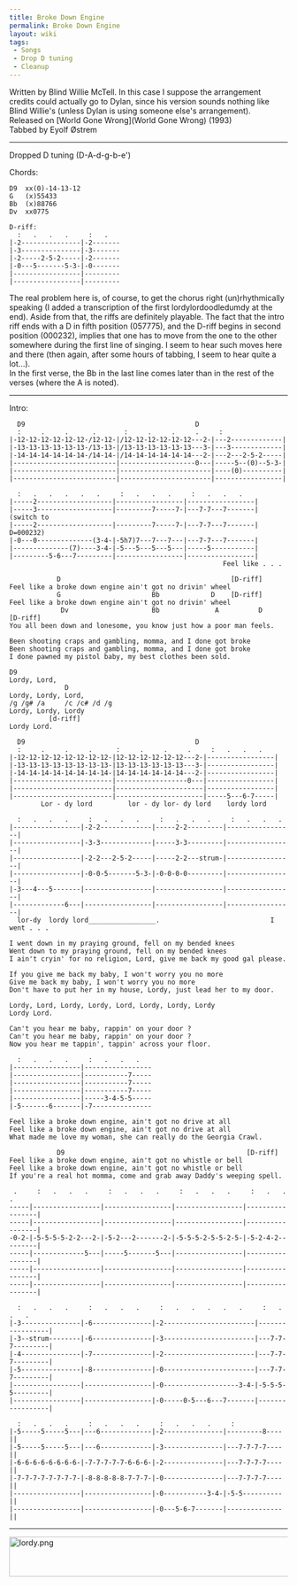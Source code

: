 ```yaml
---
title: Broke Down Engine
permalink: Broke Down Engine
layout: wiki
tags:
 - Songs
 - Drop D tuning
 - Cleanup
---
```


Written by Blind Willie McTell. In this case I suppose the arrangement
credits could actually go to Dylan, since his version sounds nothing
like Blind Willie's (unless Dylan is using someone else's
arrangement).  
Released on [World Gone Wrong](World Gone Wrong) (1993)  
Tabbed by Eyolf Østrem

* * * * *

Dropped D tuning (D-A-d-g-b-e')

Chords:

    D9  xx(0)-14-13-12
    G   (x)55433
    Bb  (x)88766
    Dv  xx0775

    D-riff:
      :   .   .   .     :   .
    |-2---------------|-2-------
    |-3---------------|-3-------
    |-2-----2-5-2-----|-2-------
    |-0---5-------5-3-|-0-------
    |-----------------|---------
    |-----------------|---------

The real problem here is, of course, to get the chorus right
(un)rhythmically speaking (I added a transcription of the first
lordylordoodledumdy at the end). Aside from that, the riffs are
definitely playable. The fact that the intro riff ends with a D in fifth
position (057775), and the D-riff begins in second position (000232),
implies that one has to move from the one to the other somewhere during
the first line of singing. I seem to hear such moves here and there
(then again, after some hours of tabbing, I seem to hear quite a
lot...).  
In the first verse, the Bb in the last line comes later than in the rest
of the verses (where the A is noted).

* * * * *

Intro:

      D9                                           D
      :     .     .      .       :     .     .     .     :
    |-12-12-12-12-12-12-/12-12-|/12-12-12-12-12-12---2-|---2-------------|
    |-13-13-13-13-13-13-/13-13-|/13-13-13-13-13-13---3-|---3-------------|
    |-14-14-14-14-14-14-/14-14-|/14-14-14-14-14-14---2-|---2---2-5-2-----|
    |--------------------------|-------------------0---|-----5--(0)--5-3-|
    |--------------------------|-----------------------|----(0)----------|
    |--------------------------|-----------------------|-----------------|

      :   .   .   .   .   .     :   .   .   .     :   .   .   .
    |-----2-------------------|-----------------|-----------------|
    |-----3-------------------|---------7-----7-|---7-7---7-------| (switch to
    |-----2-------------------|---------7-----7-|---7-7---7-------| D=000232)
    |-0---0--------------(3-4-|-5h7)7---7---7---|---7-7---7-------|
    |--------------(7)----3-4-|-5---5---5---5---|-----5-----------|
    |---------5-6---7---------|-----------------|-----------------|
                                                          Feel like . . .

                D                                           [D-riff]
    Feel like a broke down engine ain't got no drivin' wheel
                G                       Bb             D    [D-riff]
    Feel like a broke down engine ain't got no drivin' wheel
                 Dv                     Bb              A          D    [D-riff]
    You all been down and lonesome, you know just how a poor man feels.

    Been shooting craps and gambling, momma, and I done got broke
    Been shooting craps and gambling, momma, and I done got broke
    I done pawned my pistol baby, my best clothes been sold.

    D9
    Lordy, Lord,
                  D
    Lordy, Lordy, Lord,
    /g /g# /a     /c /c# /d /g
    Lordy, Lordy, Lordy
              [d-riff]
    Lordy Lord.

      D9                                           D
      :     .     .     .      :     .     .     .     :   .   .   .
    |-12-12-12-12-12-12-12-12-|12-12-12-12-12-12---2-|-----------------|
    |-13-13-13-13-13-13-13-13-|13-13-13-13-13-13---3-|-----------------|
    |-14-14-14-14-14-14-14-14-|14-14-14-14-14-14---2-|-----------------|
    |-------------------------|------------------0---|-----------------|
    |-------------------------|----------------------|-----------------|
    |-------------------------|----------------------|-----5---6-7-----|
            Lor - dy lord         lor - dy lor- dy lord    lordy lord

      :   .   .   .     :   .   .   .     :   .   .   .     :   .   .   .
    |-----------------|-2-2-------------|-----2-2---------|-----------------|
    |-----------------|-3-3-------------|-----3-3---------|-----------------|
    |-----------------|-2-2---2-5-2-----|-----2-2---strum-|-----------------|
    |-----------------|-0-0-5-------5-3-|-0-0-0-0---------|-----------------|
    |-3---4---5-------|-----------------|-----------------|-----------------|
    |-------------6---|-----------------|-----------------|-----------------|
      lor-dy  lordy lord_________________.                            I went . . .

    I went down in my praying ground, fell on my bended knees
    Went down to my praying ground, fell on my bended knees
    I ain't cryin' for no religion, Lord, give me back my good gal please.

    If you give me back my baby, I won't worry you no more
    Give me back my baby, I won't worry you no more
    Don't have to put her in my house, Lordy, just lead her to my door.

    Lordy, Lord, Lordy, Lordy, Lord, Lordy, Lordy, Lordy
    Lordy Lord.

    Can't you hear me baby, rappin' on your door ?
    Can't you hear me baby, rappin' on your door ?
    Now you hear me tappin', tappin' across your floor.

      :   .   .   .     :   .   .   .
    |-----------------|-----------------
    |-----------------|-----------7-----
    |-----------------|-----------7-----
    |-----------------|-----------7-----
    |-----------------|-----3-4-5-5-----
    |-5-------6-------|-7---------------

    Feel like a broke down engine, ain't got no drive at all
    Feel like a broke down engine, ain't got no drive at all
    What made me love my woman, she can really do the Georgia Crawl.

                D9                                              [D-riff]
    Feel like a broke down engine, ain't got no whistle or bell
    Feel like a broke down engine, ain't got no whistle or bell
    If you're a real hot momma, come and grab away Daddy's weeping spell.

     .     :   .   .   .     :   .   .   .     :   .   .   .     :   .   .   .
    -----|-----------------|-----------------|-----------------|-----------------|
    -----|-----------------|-----------------|-----------------|-----------------|
    -0-2-|-5-5-5-5-2-2---2-|-5-2---2-------2-|-5-5-5-2-5-5-2-5-|-5-2-4-2---------|
    -----|-------------5---|-----5-------5---|-----------------|-----------------|
    -----|-----------------|-----------------|-----------------|-----------------|
    -----|-----------------|-----------------|-----------------|-----------------|

      :   .   .   .     :   .   .   .     :   .   .   .   .   .     :   .   .   .
    |-3---------------|-6---------------|-2-----------------------|-----------------|
    |-3--strum--------|-6---------------|-3-----------------------|---7-7-7---------|
    |-4---------------|-7---------------|-2-----------------------|---7-7-7---------|
    |-5---------------|-8---------------|-0-----------------------|---7-7-7---------|
    |-----------------|-----------------|-0-------------------3-4-|-5-5-5-5---------|
    |-----------------|-----------------|-0-----0-5---6---7-------|-----------------|

      :   .   .   .     :   .   .   .     :   .   .   .     :
    |-5-----5-----5---|---6-------------|-2---------------|---------8----||
    |-5-----5-----5---|---6-------------|-3---------------|---7-7-7-7----||
    |-6-6-6-6-6-6-6-6-|-7-7-7-7-7-6-6-6-|-2---------------|---7-7-7-7----||
    |-7-7-7-7-7-7-7-7-|-8-8-8-8-8-7-7-7-|-0---------------|---7-7-7-7----||
    |-----------------|-----------------|-0-----------3-4-|-5-5----------||
    |-----------------|-----------------|-0---5-6-7-------|--------------||

* * * * *

<img src="../graphics/lordy.png" alt="lordy.png" width="600" height="72">
